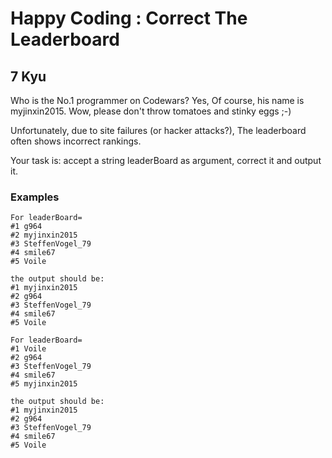 # Happy Coding : Correct The Leaderboard
## 7 Kyu

Who is the No.1 programmer on Codewars? Yes, Of course, his name is myjinxin2015. Wow, please don't throw tomatoes and stinky eggs ;-)

Unfortunately, due to site failures (or hacker attacks?), The leaderboard often shows incorrect rankings.

Your task is: accept a string leaderBoard as argument, correct it and output it.
### Examples
```
For leaderBoard=
#1 g964
#2 myjinxin2015
#3 SteffenVogel_79
#4 smile67
#5 Voile

the output should be:
#1 myjinxin2015
#2 g964
#3 SteffenVogel_79
#4 smile67
#5 Voile

For leaderBoard=
#1 Voile
#2 g964
#3 SteffenVogel_79
#4 smile67
#5 myjinxin2015

the output should be:
#1 myjinxin2015
#2 g964
#3 SteffenVogel_79
#4 smile67
#5 Voile
```